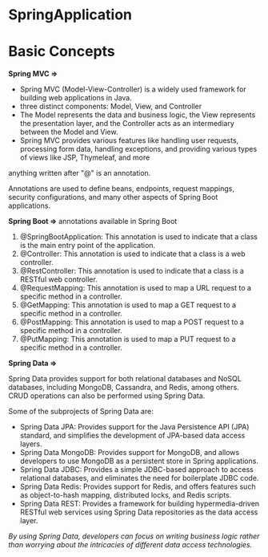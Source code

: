 # SpringApplication
# Basic Concepts

**Spring MVC ⇒** 

- Spring MVC (Model-View-Controller) is a widely used framework for building web applications in Java.
- three distinct components: Model, View, and Controller
- The Model represents the data and business logic, the View represents the presentation layer, and the Controller acts as an intermediary between the Model and View.
- Spring MVC provides various features like handling user requests, processing form data, handling exceptions, and providing various types of views like JSP, Thymeleaf, and more

anything written after "@" is an annotation.

Annotations are used to define beans, endpoints, request mappings, security configurations, and many other aspects of Spring Boot applications.

**Spring Boot ⇒** annotations available in Spring Boot 

1. @SpringBootApplication: This annotation is used to indicate that a class is the main entry point of the application.
2. @Controller: This annotation is used to indicate that a class is a web controller.
3. @RestController: This annotation is used to indicate that a class is a RESTful web controller.
4.  @RequestMapping: This annotation is used to map a URL request to a specific method in a controller.
5. @GetMapping: This annotation is used to map a GET request to a specific method in a controller.
6. @PostMapping: This annotation is used to map a POST request to a specific method in a controller.
7. @PutMapping: This annotation is used to map a PUT request to a specific method in a controller.

**Spring Data ⇒** 

Spring Data provides support for both relational databases and NoSQL databases, including MongoDB, Cassandra, and Redis, among others. CRUD operations can also be performed using Spring Data.

Some of the subprojects of Spring Data are:

- Spring Data JPA: Provides support for the Java Persistence API (JPA) standard, and simplifies the development of JPA-based data access layers.
- Spring Data MongoDB: Provides support for MongoDB, and allows developers to use MongoDB as a persistent store in Spring applications.
- Spring Data JDBC: Provides a simple JDBC-based approach to access relational databases, and eliminates the need for boilerplate JDBC code.
- Spring Data Redis: Provides support for Redis, and offers features such as object-to-hash mapping, distributed locks, and Redis scripts.
- Spring Data REST: Provides a framework for building hypermedia-driven RESTful web services using Spring Data repositories as the data access layer.

*By using Spring Data, developers can focus on writing business logic rather than worrying about the intricacies of different data access technologies.*
